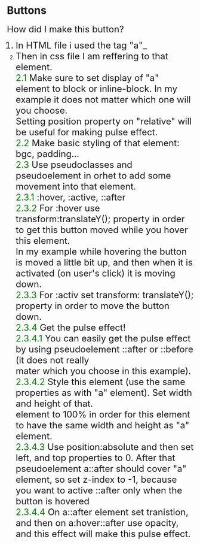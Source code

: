 # Buttons

<font size= "5">
How did I make this button?

1. In HTML file i used the tag "a"\_
2. Then in css file I am reffering to that element.<br />
   <span style="color: green"> 2.1 </span> Make sure to set display of "a" element to block or inline-block. In my example it does not matter which one will you choose.<br />
   Setting position property on "relative" will be useful for making pulse effect.<br />
   <font color="green">2.2 </font>Make basic styling of that element: bgc, padding...<br />
   <font color="green">2.3 </font>Use pseudoclasses and pseudoelement in orhet to add some movement into that element.<br />
   <font color="green">2.3.1 </font>:hover, :active, ::after<br />
   <font color="green">2.3.2 </font>For :hover use transform:translateY(); property in order to get this button moved while you hover this element.<br />
   In my example while hovering the button is moved a little bit up, and then when it is activated (on user's click) it is moving down.<br />
   <font color="green">2.3.3 </font>For :activ set transform: translateY(); property in order to move the button down.<br />
   <font color="green">2.3.4</font> Get the pulse effect!<br />
   <font color="green">2.3.4.1 </font>You can easily get the pulse effect by using pseudoelement ::after or ::before (it does not really <br />mater which you choose in this example).<br />
   <font color="green">2.3.4.2 </font>Style this element (use the same properties as with "a" element). Set width and height of that.<br /> element to 100% in order for this element to have the same width and height as "a" element.<br />
   <font color="green">2.3.4.3 </font>Use position:absolute and then set left, and top properties to 0. After that pseudoelement a::after should cover "a" element, so set z-index to -1, because you want to active ::after only when the button is hovered<br />
   <font color="green">2.3.4.4 </font>On a::after element set tranistion, and then on a:hover::after use opacity, and this effect will make this pulse effect.
   </font>
